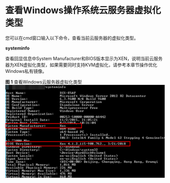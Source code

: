 # 查看Windows操作系统云服务器虚拟化类型<a name="ZH-CN_TOPIC_0125075471"></a>

您可以在cmd窗口输入以下命令，查看当前云服务器的虚拟化类型。

**systeminfo**

查看回显信息中System Manufacturer和BIOS版本显示为XEN，说明当前云服务器为XEN虚拟化类型，如果需要同时支持KVM虚拟化，请参考本章节操作优化Windows私有镜像。

**图 1**  查看Windows云服务器虚拟化类型<a name="fig167731211184410"></a>  
![](figures/查看Windows云服务器虚拟化类型.png "查看Windows云服务器虚拟化类型")

